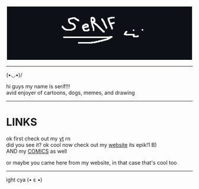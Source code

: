 <p align="center">
  <img src="card.gif" />
</p>
<hr>

(•◡•)/ 

hi guys my name is serif!!!
<br>
avid enjoyer of cartoons, dogs, memes, and drawing

<hr>
<h1>LINKS</h1>

ok first check out my <a href="https://youtube.com/serifanimates">yt</a> rn
<br>
did you see it? ok cool now check out my <a href="https://coderserif.github.io">website</a> its epik!1 B)
<br>
AND my <a href="https://coderserif.github.io/misc/comix?comix=0">COMICS</a> as well

or maybe you came here from my website, in that case that's cool too
<hr>

ight cya (• ε •)
